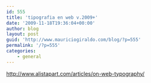 ```yaml
---
id: 555
title: 'tipografia en web v.2009+'
date: '2009-11-18T19:36:04+00:00'
author: blog
layout: post
guid: 'http://www.mauriciogiraldo.com/blog/?p=555'
permalink: '/?p=555'
categories:
    - general
---
```


http://www.alistapart.com/articles/on-web-typography/